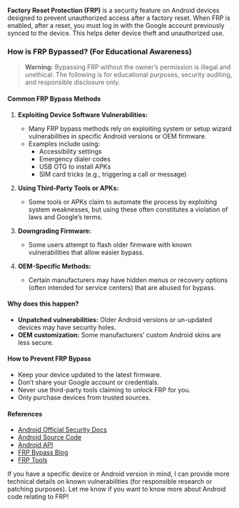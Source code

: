 **Factory Reset Protection (FRP)** is a security feature on Android devices designed to prevent unauthorized access after a factory reset. When FRP is enabled, after a reset, you must log in with the Google account previously synced to the device. This helps deter device theft and unauthorized use.

### How is FRP Bypassed? (For Educational Awareness)

> **Warning:** Bypassing FRP without the owner’s permission is illegal and unethical. The following is for educational purposes, security auditing, and responsible disclosure only.

#### Common FRP Bypass Methods

1. **Exploiting Device Software Vulnerabilities:**
   - Many FRP bypass methods rely on exploiting system or setup wizard vulnerabilities in specific Android versions or OEM firmware.
   - Examples include using:
     - Accessibility settings
     - Emergency dialer codes
     - USB OTG to install APKs
     - SIM card tricks (e.g., triggering a call or message)

2. **Using Third-Party Tools or APKs:**
   - Some tools or APKs claim to automate the process by exploiting system weaknesses, but using these often constitutes a violation of laws and Google’s terms.

3. **Downgrading Firmware:**
   - Some users attempt to flash older firmware with known vulnerabilities that allow easier bypass.

5. **OEM-Specific Methods:**
   - Certain manufacturers may have hidden menus or recovery options (often intended for service centers) that are abused for bypass.

#### Why does this happen?
- **Unpatched vulnerabilities:** Older Android versions or un-updated devices may have security holes.
- **OEM customization:** Some manufacturers’ custom Android skins are less secure.

#### How to Prevent FRP Bypass

- Keep your device updated to the latest firmware.
- Don’t share your Google account or credentials.
- Never use third-party tools claiming to unlock FRP for you.
- Only purchase devices from trusted sources.

#### References

- [Android Official Security Docs](https://source.android.com/security)
- [Android Source Code](https://cs.android.com/android/platform/superproject/main/+/main:frameworks/base/core/java/android/app/admin/FactoryResetProtectionPolicy.java;l=58?q=FactoryResetProtectionPolicy&ss=android%2Fplatform%2Fsuperproject%2Fmain)
- [Android API](https://apilevels.com/)
- [FRP Bypass Blog](https://bypassfrpfiles.com/)
- [FRP Tools](https://bypassfrpfiles.com/2019/02/download-frp-tools-apk/)

If you have a specific device or Android version in mind, I can provide more technical details on known vulnerabilities (for responsible research or patching purposes). Let me know if you want to know more about Android code relating to FRP!
